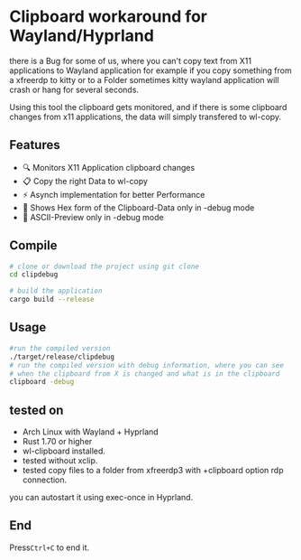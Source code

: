 # Clipboard workaround for Wayland/Hyprland 

there is a Bug for some of us, where you can't copy text from X11 applications to Wayland application
for example if you copy something from a xfreerdp to kitty or to a Folder sometimes kitty  wayland application will crash or hang for several seconds.

Using this tool the clipboard gets monitored, and if there is some clipboard changes from x11 applications, the data will simply transfered to wl-copy.

## Features

- 🔍 Monitors X11 Application clipboard changes 
- 📋 Copy the right Data to wl-copy
- ⚡ Asynch implementation for better Performance
- 🔢 Shows Hex form of the Clipboard-Data only in -debug mode
- 🎨 ASCII-Preview only in -debug mode

## Compile

```bash
# clone or download the project using git clone
cd clipdebug

# build the application
cargo build --release
```

## Usage

```bash
#run the compiled version
./target/release/clipdebug
# run the compiled version with debug information, where you can see
# when the clipboard from X is changed and what is in the clipboard
clipboard -debug
```

## tested on

- Arch Linux with Wayland + Hyprland
- Rust 1.70 or higher
- wl-clipboard installed. 
- tested without xclip.
- tested copy files to a folder from xfreerdp3 with +clipboard option rdp connection.

you can autostart it using exec-once in Hyprland.

## End

Press`Ctrl+C` to end it.
